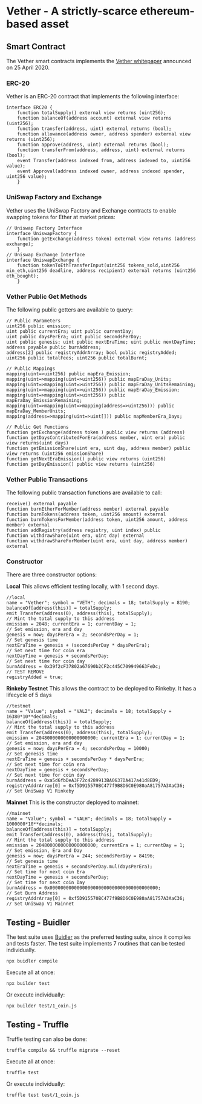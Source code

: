 # Vether - A strictly-scarce ethereum-based asset

## Smart Contract

The Vether smart contracts implements the [Vether whitepaper](https://bitcointalk.org/index.php?topic=5243406) announced on 25 April 2020. 

### ERC-20
Vether is an ERC-20 contract that implements the following interface:
```Solidity
interface ERC20 {
    function totalSupply() external view returns (uint256);
    function balanceOf(address account) external view returns (uint256);
    function transfer(address, uint) external returns (bool);
    function allowance(address owner, address spender) external view returns (uint256);
    function approve(address, uint) external returns (bool);
    function transferFrom(address, address, uint) external returns (bool);
    event Transfer(address indexed from, address indexed to, uint256 value);
    event Approval(address indexed owner, address indexed spender, uint256 value);
    }
```

### UniSwap Factory and Exchange
Vether uses the UniSwap Factory and Exchange contracts to enable swapping tokens for Ether at market prices:

```Solidity
// Uniswap Factory Interface
interface UniswapFactory {
    function getExchange(address token) external view returns (address exchange);
    }
// Uniswap Exchange Interface
interface UniswapExchange {
    function tokenToEthTransferInput(uint256 tokens_sold,uint256 min_eth,uint256 deadline, address recipient) external returns (uint256  eth_bought);
    }
```

### Vether Public Get Methods
The following public getters are available to query:
```Solidity
// Public Parameters
uint256 public emission;
uint public currentEra; uint public currentDay;
uint public daysPerEra; uint public secondsPerDay;
uint public genesis; uint public nextEraTime; uint public nextDayTime;
address payable public burnAddress;
address[2] public registryAddrArray; bool public registryAdded;
uint256 public totalFees; uint256 public totalBurnt;

// Public Mappings
mapping(uint=>uint256) public mapEra_Emission;
mapping(uint=>mapping(uint=>uint256)) public mapEraDay_Units;
mapping(uint=>mapping(uint=>uint256)) public mapEraDay_UnitsRemaining;
mapping(uint=>mapping(uint=>uint256)) public mapEraDay_Emission;
mapping(uint=>mapping(uint=>uint256)) public mapEraDay_EmissionRemaining;
mapping(uint=>mapping(uint=>mapping(address=>uint256))) public mapEraDay_MemberUnits;
mapping(address=>mapping(uint=>uint[])) public mapMemberEra_Days; 

// Public Get Functions
function getExchange(address token ) public view returns (address)
function getDaysContributedForEra(address member, uint era) public view returns(uint days)
function getEmissionShare(uint era, uint day, address member) public view returns (uint256 emissionShare)
function getNextEraEmission() public view returns (uint256)
function getDayEmission() public view returns (uint256)
```

### Vether Public Transactions
The following public transaction functions are available to call:
```Solidity
receive() external payable
function burnEtherForMember(address member) external payable
function burnTokens(address token, uint256 amount) external
function burnTokensForMember(address token, uint256 amount, address member) external 
function addRegistry(address registry, uint index) public
function withdrawShare(uint era, uint day) external 
function withdrawShareForMember(uint era, uint day, address member) external
```

### Constructor
There are three constructor options:

**Local**
This allows efficient testing locally, with 1 second days. 
```Solidity
//local
name = "Vether"; symbol = "VETH"; decimals = 18; totalSupply = 8190;
balanceOf[address(this)] = totalSupply; 
emit Transfer(address(0), address(this), totalSupply);                              // Mint the total supply to this address
emission = 2048; currentEra = 1; currentDay = 1;                                    // Set emission, era and day
genesis = now; daysPerEra = 2; secondsPerDay = 1;                                   // Set genesis time
nextEraTime = genesis + (secondsPerDay * daysPerEra);                               // Set next time for coin era
nextDayTime = genesis + secondsPerDay;                                              // Set next time for coin day
burnAddress = 0x39f2cF37802a67690b2CF2c445C709949663FeDc;                           // TEST REMOVE
registryAdded = true;
```

**Rinkeby Testnet**
This allows the contract to be deployed to Rinkeby. It has a lifecycle of 5 days 

```Solidity
//testnet
name = "Value"; symbol = "VAL2"; decimals = 18; totalSupply = 16380*10**decimals;
balanceOf[address(this)] = totalSupply;                                          // Mint the total supply to this address
emit Transfer(address(0), address(this), totalSupply);                           
emission = 2048000000000000000000; currentEra = 1; currentDay = 1;               // Set emission, era and day
genesis = now; daysPerEra = 4; secondsPerDay = 10000;                            // Set genesis time
nextEraTime = genesis + secondsPerDay * daysPerEra;                              // Set next time for coin era
nextDayTime = genesis + secondsPerDay;                                           // Set next time for coin day
burnAddress = 0xa5d6fbDeA3F72c4289913BA0637DA417a41d8ED9;
registryAddrArray[0] = 0xf5D915570BC477f9B8D6C0E980aA81757A3AaC36;               // Set UniSwap V1 Rinkeby

```

**Mainnet**
This is the constructor deployed to mainnet:

```Solidity
//mainnet
name = "Value"; symbol = "VALH"; decimals = 18; totalSupply = 1000000*10**decimals;
balanceOf[address(this)] = totalSupply; 
emit Transfer(address(0), address(this), totalSupply);                           // Mint the total supply to this address
emission = 2048000000000000000000; currentEra = 1; currentDay = 1;               // Set emission, Era and Day
genesis = now; daysPerEra = 244; secondsPerDay = 84196;                          // Set genesis time
nextEraTime = genesis + secondsPerDay.mul(daysPerEra);                           // Set time for next coin Era
nextDayTime = genesis + secondsPerDay;                                           // Set time for next coin Day
burnAddress = 0x0000000000000000000000000000000000000000;                         // Set Burn Address
registryAddrArray[0] = 0xf5D915570BC477f9B8D6C0E980aA81757A3AaC36;                // Set UniSwap V1 Mainnet
```

## Testing - Buidler

The test suite uses [Buidler](https://buidler.dev/) as the preferred testing suite, since it compiles and tests faster. 
The test suite implements 7 routines that can be tested individually.

```
npx buidler compile
```

Execute all at once:
```
npx builder test
```

Or execute individually:
```
npx builder test/1_coin.js
```

## Testing - Truffle
 Truffle testing can also be done:

```
truffle compile && truffle migrate --reset
```

Execute all at once:
```
truffle test
```

Or execute individually:
```
truffle test test/1_coin.js
```